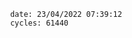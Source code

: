 

                date: 23/04/2022 07:39:12
                cycles: 61440

                         